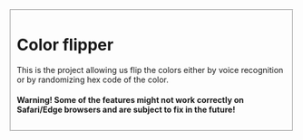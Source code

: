 <fieldset>
  <h1>Color flipper</h1>
  <p>This is the project allowing us flip the colors either by voice recognition or by randomizing hex code of the color.</p>
  <h4>Warning! Some of the features might not work correctly on Safari/Edge browsers and are subject to fix in the future!</h4>
</fieldset>  
